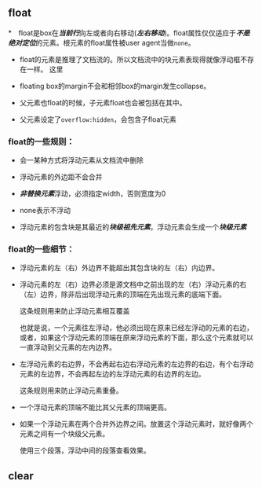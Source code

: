 ## float

*　float是box在***当前行***向左或者向右移动(***左右移动***)。float属性仅仅适应于***不是绝对定位***的元素。根元素的float属性被user agent当做`none`。

* float的元素是推理了文档流的。所以文档流中的块元素表现得就像浮动框不存在一样。 这里

* floating box的margin不会和相邻box的margin发生collapse。

* 父元素也float的时候，子元素float也会被包括在其中。

* 父元素设定了`overflow:hidden`，会包含子float元素

### float的一些规则：

- 会一某种方式将浮动元素从文档流中删除

- 浮动元素的外边距不会合并

- ***非替换元素***浮动，必须指定width，否则宽度为0

- none表示不浮动

- 浮动元素的包含块是其最近的***块级祖先元素***，浮动元素会生成一个***块级元素***

### float的一些细节：
- 浮动元素的左（右）外边界不能超出其包含块的左（右）内边界。

- 浮动元素的左（右）边界必须是源文档中之前出现的左（右）浮动元素的右（左）边界，除非后出现浮动元素的顶端在先出现元素的底端下面。

  这条规则用来防止浮动元素相互覆盖

  也就是说，一个元素往左浮动，他必须出现在原来已经左浮动的元素的右边，或者，如果这个浮动元素的顶端在原来浮动元素的下面，那么这个元素就可以一直浮动到父元素的左内边界。

- 左浮动元素的右边界，不会再起右边右浮动元素的左边界的右边，有个右浮动元素的左边界，不会再起左边的左浮动元素的右边界的左边。

  这条规则用来防止浮动元素重叠。

- 一个浮动元素的顶端不能比其父元素的顶端更高。

- 如果一个浮动元素在两个合并外边界之间。放置这个浮动元素时，就好像两个元素之间有一个块级父元素。

  使用三个段落，浮动中间的段落查看效果。

## clear
